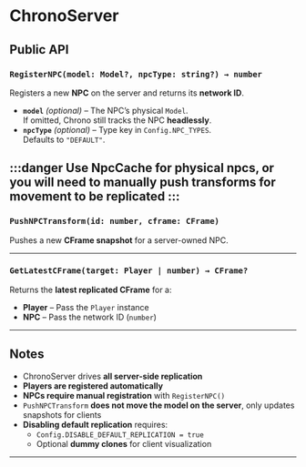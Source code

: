 # ChronoServer 

## Public API

### `RegisterNPC(model: Model?, npcType: string?) → number`

Registers a new **NPC** on the server and returns its **network ID**.

- **`model`** *(optional)* – The NPC’s physical `Model`.  
  If omitted, Chrono still tracks the NPC **headlessly**.
- **`npcType`** *(optional)* – Type key in `Config.NPC_TYPES`.  
  Defaults to `"DEFAULT"`.

:::danger
Use NpcCache for physical npcs, or you will need to manually push transforms for movement to be replicated
:::
---

### `PushNPCTransform(id: number, cframe: CFrame)`

Pushes a new **CFrame snapshot** for a server-owned NPC.

---

### `GetLatestCFrame(target: Player | number) → CFrame?`

Returns the **latest replicated CFrame** for a:

- **Player** – Pass the `Player` instance  
- **NPC** – Pass the network ID (`number`)

---

## Notes

- ChronoServer drives **all server-side replication**  
- **Players are registered automatically**  
- **NPCs require manual registration** with `RegisterNPC()`  
- `PushNPCTransform` **does not move the model on the server**, only updates snapshots for clients  
- **Disabling default replication** requires:
  - `Config.DISABLE_DEFAULT_REPLICATION = true`
  - Optional **dummy clones** for client visualization

---
